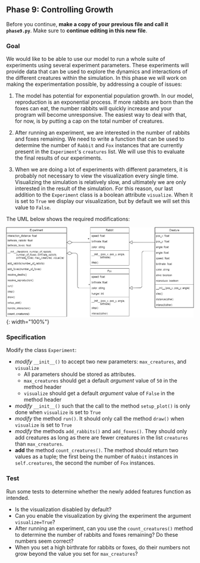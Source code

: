 ## Phase 9: Controlling Growth

Before you continue, **make a copy of your previous file and call it `phase9.py`**. Make sure to **continue editing in this new file**.

### Goal

We would like to be able to use our model to run a whole suite of experiments using several experiment parameters. These experiments will provide data that can be used to explore the dynamics and interactions of the different creatures within the simulation. In this phase we will work on making the experimentation possible, by addressing a couple of issues:

1. The model has potential for exponential population growth. In our model, reproduction is an exponential process. If more rabbits are born than the foxes can eat, the number rabbits will quickly increase and your program will become unresponsive. The easiest way to deal with that, for now, is by putting a cap on the total number of creatures.

2. After running an experiment, we are interested in the number of rabbits and foxes remaining. We need to write a function that can be used to determine the number of `Rabbit` and `Fox` instances that are currently present in the `Experiment`'s `creatures` list. We will use this to evaluate the final results of our experiments.

3. When we are doing a lot of experiments with different parameters, it is probably not necessary to view the visualization every single time. Visualizing the simulation is relatively slow, and ultimately we are only interested in the result of the simulation. For this reason, our last addition to the `Experiment` class is a boolean attribute `visualize`. When it is set to `True` we display our visualization, but by default we will set this value to `False`.

The UML below shows the required modifications:

![](oo-phase9.png){: width="100%"}

### Specification

Modify the class `Experiment`:

* *modify* `__init__()` to accept two new parameters: `max_creatures`, and `visualize`
  * All parameters should be stored as attributes.
  * `max_creatures` should get a default *argument* value of `50` in the method header
  * `visualize` should get a default *argument* value of `False` in the method header
* *modify* `__init__()` such that the call to the method `setup_plot()` is only done when `visualize` is set to `True`
* *modify* the method `run()`. It should only call the method `draw()` when `visualize` is set to `True`
* *modify* the methods `add_rabbits()` and `add_foxes()`. They should only add creatures as long as there are fewer creatures in the list `creatures` than `max_creatures`.
* **add** the method `count_creatures()`. The method should return two values as a tuple; the first being the number of `Rabbit` instances in `self.creatures`, the second the number of `Fox` instances.

### Test

Run some tests to determine whether the newly added features function as intended.

* Is the visualization disabled by default?
* Can you enable the visualization by giving the experiment the argument `visualize=True`?
* After running an experiment, can you use the `count_creatures()` method to determine the number of rabbits and foxes remaining? Do these numbers seem correct?
* When you set a high birthrate for rabbits or foxes, do their numbers not grow beyond the value you set for `max_creatures`?
